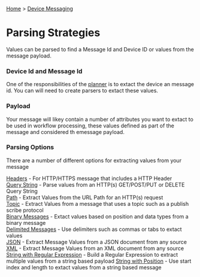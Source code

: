 [Home](Index.md) > [Device Messaging](../Index.md)

# Parsing Strategies

Values can be parsed to find a Message Id and Device ID or values from the message payload.

### Device Id and Message Id
One of the responsibilities of the [planner](../../PipelineModules/Planner.md) is to extact the device an message id.  You can will need to create parsers to extact these values.

### Payload
Your message will likey contain a number of attributes you want to extact to be used in workflow processing, these values defined as part of
the message and considered th emessage payload.

### Parsing Options
There are a number of different options for extracting values from your message

[Headers](ParsingFromHeader.md) - For HTTP/HTTPS message that includes a HTTP Header  
[Query String](ParsingFromQueryString.md) - Parse values from an HTTP(s) GET/POST/PUT or DELETE Query String   
[Path](ParsingFromPath.md) - Extract Values from the URL Path for an HTTP(s) request  
[Topic](ParsingTopics.md) - Extract Values from a message that uses a topic such as a publish scribe protocol  
[Binary Messages](ParsingBinaryMessages.md) - Extact values based on position and data types from a binary message  
[Delimited Messages](ParsingDelimitedMessage.md) - Use delimiters such as commas or tabs to extact values  
[JSON](ParsingJsonMessage.md) - Extract Message Values from a JSON document from any source  
[XML](ParsingXmlMessage.md) - Extract Message Values from an XML document from any source  
[String with Regular Expression](ParsingWithRegEx.md) - Build a Regular Expression to extract multiple values from a string based payload 
[String with Position](ParsingStringMessage.md) - Use start index and length to extact values from a string based message